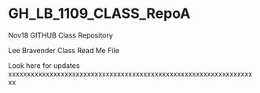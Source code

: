 # GH_LB_1109_CLASS_RepoA
Nov18 GITHUB Class Repository



Lee Bravender Class Read Me File

Look here for updates xxxxxxxxxxxxxxxxxxxxxxxxxxxxxxxxxxxxxxxxxxxxxxxxxxxxxxxxxxxxxxxxxxx
